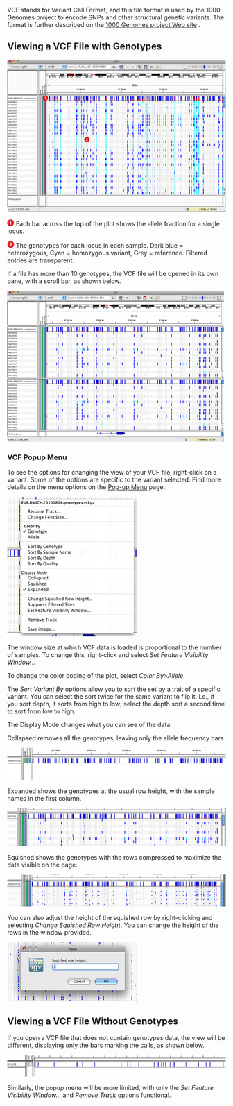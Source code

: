 VCF stands for Variant Call Format, and this file format is used by the 1000 Genomes project to encode SNPs and other
structural genetic variants. The format is further described on
the [1000 Genomes project Web site](http://www.1000genomes.org/wiki/Analysis/Variant%20Call%20Format/VCF%20%28Variant%20Call%20Format%29%20version%204.0/encoding-structural-variants)
.

Viewing a VCF File with Genotypes
---------------------------------

[![](../img/vcfwgenotypes.jpg)](../img/vcfwgenotypes.jpg)

![](../img/callout_1.jpg) Each bar across the top of the plot shows the allele fraction for a single locus.

![](../img/callout_2.jpg) The genotypes for each locus in each sample. Dark blue = heterozygous, Cyan = homozygous
variant, Grey = reference. Filtered entries are transparent.

If a file has more than 10 genotypes, the VCF file will be opened in its own pane, with a scroll bar, as shown below.

[![](../img/vcf_panes.jpg)](../img/vcf_panes.jpg)

### VCF Popup Menu

To see the options for changing the view of your VCF file, right-click on a variant. Some of the options are specific to
the variant selected. Find more details on the menu options on
the [Pop-up Menu](http://www.broadinstitute.org/software/igv/PopupMenus#VCF) page.

![](../img/vcf_rcpopup.jpg)

The window size at which VCF data is loaded is proportional to the number of samples. To change this, right-click and
select _Set Feature Visibility Window..._

To change the color coding of the plot, select _Color By>Allele_.

The _Sort Variant By_ options allow you to sort the set by a trait of a specific variant. You can select the sort twice
for the same variant to flip it, i.e., if you sort depth, it sorts from high to low; select the depth sort a second time
to sort from low to high.

The Display Mode changes what you can see of the data:

Collapsed removes all the genotypes, leaving only the allele frequency bars.

[![](../img/vcf_collapsed.jpg)](../img/vcf_collapsed.jpg)

Expanded shows the genotypes at the usual row height, with the sample names in the first column.

[![](../img/vcf_expanded.jpg)](../img/vcf_expanded.jpg)

Squished shows the genotypes with the rows compressed to maximize the data visible on the page.

[![](../img/vcf_squished.jpg)](../img/vcf_squished.jpg)

You can also adjust the height of the squished row by right-clicking and selecting _Change Squished Row Height_. You can
change the height of the rows in the window provided.

![](../img/vcf_squishedrowht.jpg)

Viewing a VCF File Without Genotypes
------------------------------------

If you open a VCF file that does not contain genotypes data, the view will be different, displaying only the bars
marking the calls, as shown below.

![](../img/vcf_nogeno.jpg)

Similarly, the popup menu will be more limited, with only the _Set Feature Visibility Window..._ and _Remove Track_
options functional.